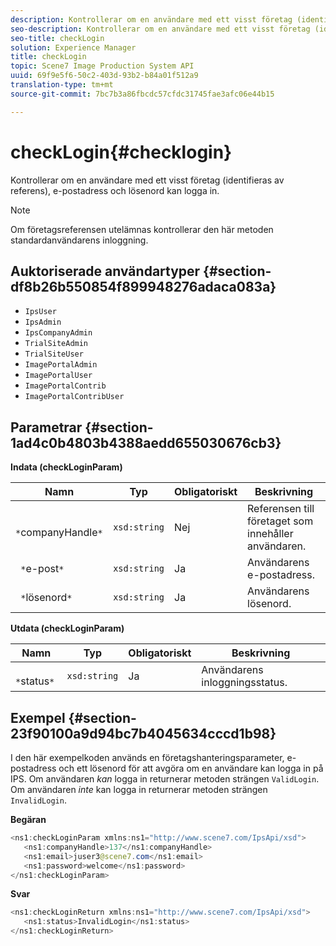 ```yaml
---
description: Kontrollerar om en användare med ett visst företag (identifieras av referens), e-postadress och lösenord kan logga in.
seo-description: Kontrollerar om en användare med ett visst företag (identifieras av referens), e-postadress och lösenord kan logga in.
seo-title: checkLogin
solution: Experience Manager
title: checkLogin
topic: Scene7 Image Production System API
uuid: 69f9e5f6-50c2-403d-93b2-b84a01f512a9
translation-type: tm+mt
source-git-commit: 7bc7b3a86fbcdc57cfdc31745fae3afc06e44b15

---
```



# checkLogin{#checklogin}

Kontrollerar om en användare med ett visst företag (identifieras av referens), e-postadress och lösenord kan logga in.

>[!NOTE]
>
>Om företagsreferensen utelämnas kontrollerar den här metoden standardanvändarens inloggning.

## Auktoriserade användartyper {#section-df8b26b550854f899948276adaca083a}

* `IpsUser`
* `IpsAdmin`
* `IpsCompanyAdmin`
* `TrialSiteAdmin`
* `TrialSiteUser`
* `ImagePortalAdmin`
* `ImagePortalUser`
* `ImagePortalContrib`
* `ImagePortalContribUser`

## Parametrar {#section-1ad4c0b4803b4388aedd655030676cb3}

**Indata (checkLoginParam)**

| Namn | Typ | Obligatoriskt | Beskrivning |
|---|---|---|---|
| ` *`companyHandle`*` | `xsd:string` | Nej | Referensen till företaget som innehåller användaren. |
| ` *`e-post`*` | `xsd:string` | Ja | Användarens e-postadress. |
| ` *`lösenord`*` | `xsd:string` | Ja | Användarens lösenord. |

**Utdata (checkLoginParam)**

| Namn | Typ | Obligatoriskt | Beskrivning |
|---|---|---|---|
| ` *`status`*` | `xsd:string` | Ja | Användarens inloggningsstatus. |

## Exempel {#section-23f90100a9d94bc7b4045634cccd1b98}

I den här exempelkoden används en företagshanteringsparameter, e-postadress och ett lösenord för att avgöra om en användare kan logga in på IPS. Om användaren *kan* logga in returnerar metoden strängen `ValidLogin`. Om användaren *inte* kan logga in returnerar metoden strängen `InvalidLogin`.

**Begäran**

```java
<ns1:checkLoginParam xmlns:ns1="http://www.scene7.com/IpsApi/xsd">
   <ns1:companyHandle>137</ns1:companyHandle>
   <ns1:email>juser3@scene7.com</ns1:email>
   <ns1:password>welcome</ns1:password>
</ns1:checkLoginParam>
```

**Svar**

```java
<ns1:checkLoginReturn xmlns:ns1="http://www.scene7.com/IpsApi/xsd">
   <ns1:status>InvalidLogin</ns1:status>
</ns1:checkLoginReturn>
```

